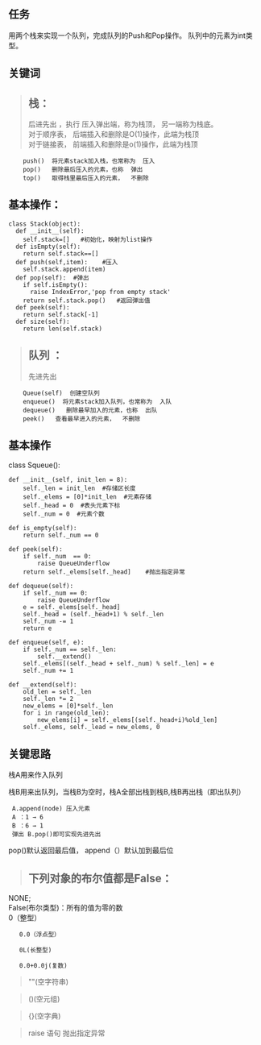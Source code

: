 ## 任务 ##
用两个栈来实现一个队列，完成队列的Push和Pop操作。 队列中的元素为int类型。


## 关键词 ##

> ## 栈：  
> 后进先出  ，执行  压入弹出端，称为栈顶， 另一端称为栈底。  
>     对于顺序表， 后端插入和删除是O(1)操作，此端为栈顶  
>     对于链接表， 前端插入和删除是o(1)操作，此端为栈顶
>     
        push()  将元素stack加入栈，也常称为  压入  
        pop()   删除最后压入的元素，也称  弹出  
        top()   取得栈里最后压入的元素，  不删除

## 基本操作：  
    class Stack(object):   
      def __init__(self):  
        self.stack=[]   #初始化，映射为list操作
      def isEmpty(self):  
        return self.stack==[]  
      def push(self,item):    #压入
        self.stack.append(item)  
      def pop(self):  #弹出
        if self.isEmpty():  
          raise IndexError,'pop from empty stack'    
        return self.stack.pop()   #返回弹出值
      def peek(self):  
        return self.stack[-1]  
      def size(self):  
        return len(self.stack) 
> ## 队列 ：  
> 先进先出  

        Queue(self)  创建空队列
        enqueue()  将元素stack加入队列，也常称为  入队  
        dequeue()   删除最早加入的元素，也称  出队  
        peek()   查看最早进入的元素，  不删除
## 基本操作 ##


class Squeue():

    def __init__(self, init_len = 8):
        self._len = init_len  #存储区长度
        self._elems = [0]*init_len  #元素存储
        self._head = 0  #表头元素下标
        self._num = 0  #元素个数
    
    def is_empty(self):
        return self._num == 0
    
    def peek(self):
        if self._num  == 0:
            raise QueueUnderflow
        return self._elems[self._head]    #抛出指定异常
    
    def dequeue(self):
        if self._num == 0:
            raise QueueUnderflow
        e = self._elems[self._head]
        self._head = (self._head+1) % self._len
        self._num -= 1
        return e
    
    def enqueue(self, e):
        if self._num == self._len:
            self.__extend()
        self._elems[(self._head + self._num) % self._len] = e
        self._num += 1
        
    def __extend(self):
        old_len = self._len
        self._len *= 2
        new_elems = [0]*self._len
        for i in range(old_len):
            new_elems[i] = self._elems[(self._head+i)%old_len]
        self._elems, self._lead = new_elems, 0


## 关键思路 ##
栈A用来作入队列  

栈B用来出队列，当栈B为空时，栈A全部出栈到栈B,栈B再出栈（即出队列）  

     A.append(node) 压入元素
     A ：1 → 6  
     B ：6 → 1
     弹出 B.pop()即可实现先进先出

pop()默认返回最后值， append（）默认加到最后位
>## 下列对象的布尔值都是False： ##
NONE;  
False(布尔类型)：所有的值为零的数  
       0（整型）

       0.0（浮点型）

       0L(长整型)

       0.0+0.0j(复数)
>""(空字符串)  
>[](空列表)

>()(空元组)

>{}(空字典)

>raise 语句 抛出指定异常
